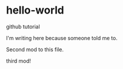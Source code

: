 # hello-world
github tutorial

I'm writing here because someone told me to.

Second mod to this file.


third mod!
